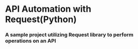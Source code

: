 # API Automation with Request(Python)

### A sample project utilizing Request library to perform operations on an API
